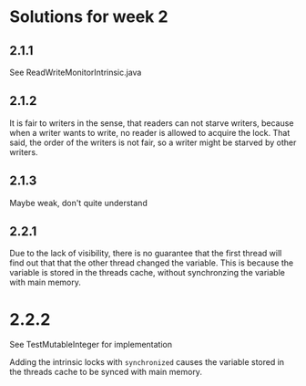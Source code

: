 # Solutions for week 2

## 2.1.1

See ReadWriteMonitorIntrinsic.java

## 2.1.2

It is fair to writers in the sense, that readers can not starve writers, because when a writer wants to write, no reader is allowed to acquire the lock. That said, the order of the writers is not fair, so a writer might be starved by other writers.

## 2.1.3

Maybe weak, don't quite understand

## 2.2.1

Due to the lack of visibility, there is no guarantee that the first thread will find out that that the other thread changed the variable. This is because the variable is stored in the threads cache, without synchronzing the variable with main memory.

# 2.2.2

See TestMutableInteger for implementation

Adding the intrinsic locks with `synchronized` causes the variable stored in the threads cache to be synced with main memory.
